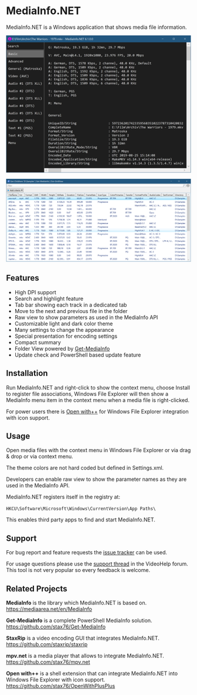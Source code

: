 
MediaInfo.NET
=============

MediaInfo.NET is a Windows application that shows media file information.

![](img/Main.png)

![](img/Grid.png)


Features
--------

- High DPI support
- Search and highlight feature
- Tab bar showing each track in a dedicated tab
- Move to the next and previous file in the folder
- Raw view to show parameters as used in the MediaInfo API
- Customizable light and dark color theme
- Many settings to change the appearance
- Special presentation for encoding settings
- Compact summary
- Folder View powered by [Get-MediaInfo](https://github.com/stax76/Get-MediaInfo)
- Update check and PowerShell based update feature


Installation
------------

Run MediaInfo.NET and right-click to show the context menu, choose Install to register file associations, Windows File Explorer will then show a MediaInfo menu item in the context menu when a media file is right-clicked.

For power users there is [Open with++](https://github.com/stax76/OpenWithPlusPlus) for Windows File Explorer integration with icon support.


Usage
-----

Open media files with the context menu in Windows File Explorer or via drag & drop or via context menu.

The theme colors are not hard coded but defined in Settings.xml.

Developers can enable raw view to show the parameter names as they are used in the MediaInfo API.

MediaInfo.NET registers itself in the registry at:

`HKCU\Software\Microsoft\Windows\CurrentVersion\App Paths\`

This enables third party apps to find and start MediaInfo.NET.


Support
-------

For bug report and feature requests the [issue tracker](../../issues) can be used.

For usage questions please use the [support thread](https://forum.videohelp.com/threads/394691-MediaInfo-NET) in the VideoHelp forum. This tool is not very popular so every feedback is welcome.


Related Projects
----------------

**MediaInfo** is the library which MediaInfo.NET is based on.  
https://mediaarea.net/en/MediaInfo

**Get-MediaInfo** is a complete PowerShell MediaInfo solution.  
https://github.com/stax76/Get-MediaInfo

**StaxRip** is a video encoding GUI that integrates MediaInfo.NET.  
https://github.com/staxrip/staxrip

**mpv.net** is a media player that allows to integrate MediaInfo.NET.  
https://github.com/stax76/mpv.net

**Open with++** is a shell extension that can integrate MediaInfo.NET into Windows File Explorer with icon support.  
https://github.com/stax76/OpenWithPlusPlus
